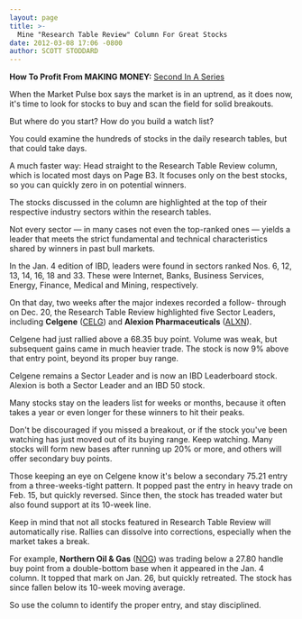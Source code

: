 ```yaml
---
layout: page
title: >-
  Mine "Research Table Review" Column For Great Stocks
date: 2012-03-08 17:06 -0800
author: SCOTT STODDARD
---
```





**How To Profit From MAKING MONEY:** [Second In A Series](http://news.investors.com/specialreport/603354/201203061545/how-to-profit-from-ibds-making-money-.aspx)


When the Market Pulse box says the market is in an uptrend, as it does now, it's time to look for stocks to buy and scan the field for solid breakouts.


But where do you start? How do you build a watch list?


You could examine the hundreds of stocks in the daily research tables, but that could take days.


A much faster way: Head straight to the Research Table Review column, which is located most days on Page B3. It focuses only on the best stocks, so you can quickly zero in on potential winners.


The stocks discussed in the column are highlighted at the top of their respective industry sectors within the research tables.


Not every sector — in many cases not even the top-ranked ones — yields a leader that meets the strict fundamental and technical characteristics shared by winners in past bull markets.


In the Jan. 4 edition of IBD, leaders were found in sectors ranked Nos. 6, 12, 13, 14, 16, 18 and 33. These were Internet, Banks, Business Services, Energy, Finance, Medical and Mining, respectively.


On that day, two weeks after the major indexes recorded a follow- through on Dec. 20, the Research Table Review highlighted five Sector Leaders, including **Celgene** ([CELG](https://research.investors.com/quote.aspx?symbol=CELG)) and **Alexion Pharmaceuticals** ([ALXN](https://research.investors.com/quote.aspx?symbol=ALXN)).


Celgene had just rallied above a 68.35 buy point. Volume was weak, but subsequent gains came in much heavier trade. The stock is now 9% above that entry point, beyond its proper buy range.


Celgene remains a Sector Leader and is now an IBD Leaderboard stock. Alexion is both a Sector Leader and an IBD 50 stock.


Many stocks stay on the leaders list for weeks or months, because it often takes a year or even longer for these winners to hit their peaks.


Don't be discouraged if you missed a breakout, or if the stock you've been watching has just moved out of its buying range. Keep watching. Many stocks will form new bases after running up 20% or more, and others will offer secondary buy points.


Those keeping an eye on Celgene know it's below a secondary 75.21 entry from a three-weeks-tight pattern. It popped past the entry in heavy trade on Feb. 15, but quickly reversed. Since then, the stock has treaded water but also found support at its 10-week line.


Keep in mind that not all stocks featured in Research Table Review will automatically rise. Rallies can dissolve into corrections, especially when the market takes a break.


For example, **Northern Oil & Gas** ([NOG](https://research.investors.com/quote.aspx?symbol=NOG)) was trading below a 27.80 handle buy point from a double-bottom base when it appeared in the Jan. 4 column. It topped that mark on Jan. 26, but quickly retreated. The stock has since fallen below its 10-week moving average.


So use the column to identify the proper entry, and stay disciplined.





